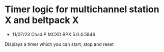 # Timer logic for multichannel station X and beltpack X

- 11/07/23 Chad.P MCXD BPX 5.0.4.5846


Displays a timer which you can start, stop and reset

